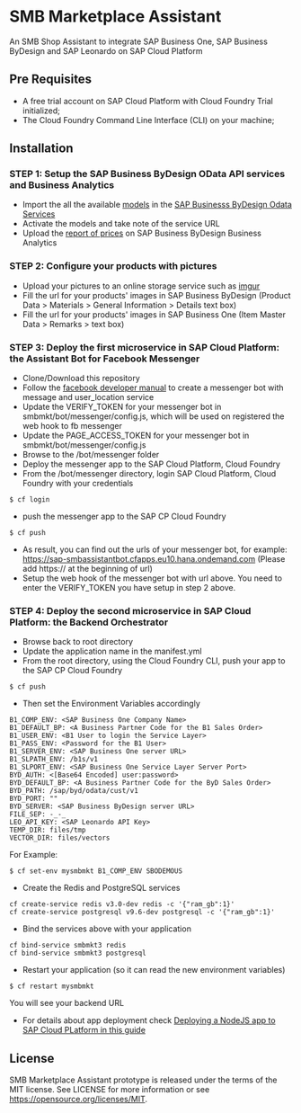 # SMB Marketplace Assistant
An SMB Shop Assistant to integrate SAP Business One, SAP Business ByDesign and SAP Leonardo on SAP Cloud Platform

## Pre Requisites
* A free trial account on SAP Cloud Platform with Cloud Foundry Trial initialized;
* The Cloud Foundry Command Line Interface (CLI) on your machine;

## Installation
### STEP 1: Setup the SAP Business ByDesign OData API services and Business Analytics
* Import the all the available [models](https://github.com/B1SA/smbmkt/tree/master/models/byd) in the [SAP Businesss ByDesign Odata Services](https://www.youtube.com/watch?v=z6mF_1hFths)
* Activate the models and take note of the service URL
* Upload the [report of prices](https://github.com/B1SA/smbmkt/tree/master/models/reports) on SAP Business ByDesign Business Analytics

### STEP 2: Configure your products with pictures
* Upload your pictures to an online storage service such as [imgur](imgur.com)
* Fill the url for your products' images in SAP Business ByDesign (Product Data > Materials > General Information > Details text box)
* Fill the url for your products' images in SAP Business One (Item Master Data > Remarks > text box)

### STEP 3: Deploy the first microservice in SAP Cloud Platform: the Assistant Bot for Facebook Messenger
* Clone/Download this repository
* Follow the [facebook developer manual](https://developers.facebook.com/docs/messenger-platform/getting-started) to create a messenger bot with message and user_location service 
* Update the VERIFY_TOKEN for your messenger bot in smbmkt/bot/messenger/config.js, which will be used on registered the web hook to fb messenger
* Update the PAGE_ACCESS_TOKEN for your messenger bot in smbmkt/bot/messenger/config.js
* Browse to the /bot/messenger folder
* Deploy the messenger app to the SAP Cloud Platform, Cloud Foundry
* From the /bot/messenger directory, login SAP Cloud Platform, Cloud Foundry with your credentials
```
$ cf login
```
* push the messenger app to the SAP CP Cloud Foundry
```
$ cf push
```
* As result, you can find out the urls of your messenger bot, for example: https://sap-smbassistantbot.cfapps.eu10.hana.ondemand.com (Please add https:// at the beginning of url)
* Setup the web hook of the messenger bot with url above. You need to enter the VERIFY_TOKEN you have setup in step 2 above.

### STEP 4: Deploy the second microservice in SAP Cloud Platform: the Backend Orchestrator 
* Browse back to root directory
* Update the application name in the manifest.yml
* From the root directory, using the Cloud Foundry CLI, push your app to the SAP CP Cloud Foundry
```
$ cf push
```
* Then set the Environment Variables accordingly
```
B1_COMP_ENV: <SAP Business One Company Name>
B1_DEFAULT_BP: <A Business Partner Code for the B1 Sales Order>
B1_USER_ENV: <B1 User to login the Service Layer>
B1_PASS_ENV: <Password for the B1 User>
B1_SERVER_ENV: <SAP Business One server URL>
B1_SLPATH_ENV: /b1s/v1
B1_SLPORT_ENV: <SAP Business One Service Layer Server Port>
BYD_AUTH: <[Base64 Encoded] user:password>
BYD_DEFAULT_BP: <A Business Partner Code for the ByD Sales Order>
BYD_PATH: /sap/byd/odata/cust/v1
BYD_PORT: ""
BYD_SERVER: <SAP Business ByDesign server URL>
FILE_SEP: -_-_
LEO_API_KEY: <SAP Leonardo API Key> 
TEMP_DIR: files/tmp
VECTOR_DIR: files/vectors
```

For Example:

```
$ cf set-env mysmbmkt B1_COMP_ENV SBODEMOUS
```
* Create the Redis and PostgreSQL services
```
cf create-service redis v3.0-dev redis -c '{"ram_gb":1}'
cf create-service postgresql v9.6-dev postgresql -c '{"ram_gb":1}'
```

* Bind the services above with your application
```
cf bind-service smbmkt3 redis
cf bind-service smbmkt3 postgresql
```
* Restart your application (so it can read the new environment variables)

```
$ cf restart mysmbmkt
```

You will see your backend URL
* For details about app deployment check [Deploying a NodeJS app to SAP Cloud PLatform in this guide](https://github.com/B1SA/B1_SCP_HandsOn/blob/master/HandsOn_SCP_Instructions_v2.pdf)

## License
SMB Marketplace Assistant prototype is released under the terms of the MIT license. See LICENSE for more information or see https://opensource.org/licenses/MIT.
